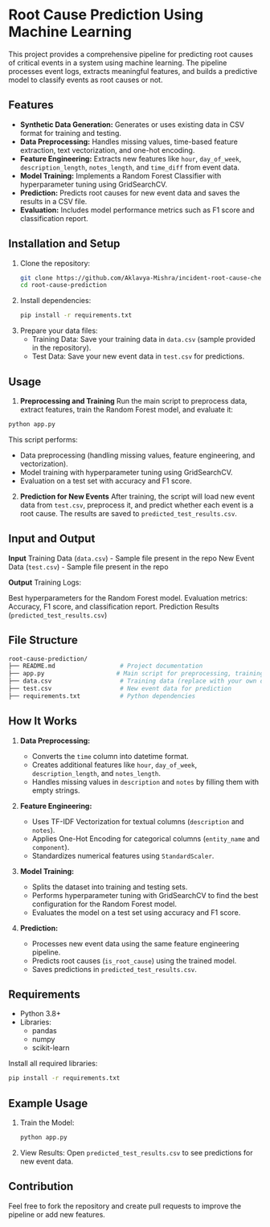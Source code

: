 # Root Cause Prediction Using Machine Learning

This project provides a comprehensive pipeline for predicting root causes of critical events in a system using machine learning. The pipeline processes event logs, extracts meaningful features, and builds a predictive model to classify events as root causes or not. 

## Features
- **Synthetic Data Generation:** Generates or uses existing data in CSV format for training and testing.
- **Data Preprocessing:** Handles missing values, time-based feature extraction, text vectorization, and one-hot encoding.
- **Feature Engineering:** Extracts new features like `hour`, `day_of_week`, `description_length`, `notes_length`, and `time_diff` from event data.
- **Model Training:** Implements a Random Forest Classifier with hyperparameter tuning using GridSearchCV.
- **Prediction:** Predicts root causes for new event data and saves the results in a CSV file.
- **Evaluation:** Includes model performance metrics such as F1 score and classification report.

## Installation and Setup
1. Clone the repository:
   ```bash
   git clone https://github.com/Aklavya-Mishra/incident-root-cause-checker.git
   cd root-cause-prediction
   ```
2. Install dependencies:
   ```bash
   pip install -r requirements.txt
   ```
3. Prepare your data files:
   - Training Data: Save your training data in `data.csv` (sample provided in the repository).
   - Test Data: Save your new event data in `test.csv` for predictions.

## Usage

1. **Preprocessing and Training**
Run the main script to preprocess data, extract features, train the Random Forest model, and evaluate it:

```bash
python app.py
```

This script performs:
  - Data preprocessing (handling missing values, feature engineering, and vectorization).
  - Model training with hyperparameter tuning using GridSearchCV.
  - Evaluation on a test set with accuracy and F1 score.

2. **Prediction for New Events**
After training, the script will load new event data from `test.csv`, preprocess it, and predict whether each event is a root cause. The results are saved to `predicted_test_results.csv`.

## Input and Output
**Input**
Training Data (`data.csv`) - Sample file present in the repo
New Event Data (`test.csv`) - Sample file present in the repo

**Output**
Training Logs:

Best hyperparameters for the Random Forest model.
Evaluation metrics: Accuracy, F1 score, and classification report.
Prediction Results (`predicted_test_results.csv`)


## File Structure
```bash
root-cause-prediction/
├── README.md                  # Project documentation
├── app.py                    # Main script for preprocessing, training, and prediction
├── data.csv                   # Training data (replace with your own data)
├── test.csv                   # New event data for prediction
├── requirements.txt           # Python dependencies
```

## How It Works
1. **Data Preprocessing:**

	- Converts the `time` column into datetime format.
	- Creates additional features like `hour`, `day_of_week`, `description_length`, and `notes_length`.
	- Handles missing values in `description` and `notes` by filling them with empty strings.

2. **Feature Engineering:**

	- Uses TF-IDF Vectorization for textual columns (`description` and `notes`).
	- Applies One-Hot Encoding for categorical columns (`entity_name` and `component`).
	- Standardizes numerical features using `StandardScaler`.

3. **Model Training:**

	- Splits the dataset into training and testing sets.
	- Performs hyperparameter tuning with GridSearchCV to find the best configuration for the Random Forest model.
	- Evaluates the model on a test set using accuracy and F1 score.

4. **Prediction:**

	- Processes new event data using the same feature engineering pipeline.
	- Predicts root causes (`is_root_cause`) using the trained model.
	- Saves predictions in `predicted_test_results.csv`.

## Requirements
- Python 3.8+
- Libraries:
	- pandas
	- numpy
	- scikit-learn

Install all required libraries:
```bash
pip install -r requirements.txt
```

## Example Usage
1. Train the Model:
	```bash
	python app.py
	``` 
2. View Results: Open `predicted_test_results.csv` to see predictions for new event data.

## Contribution
Feel free to fork the repository and create pull requests to improve the pipeline or add new features.
